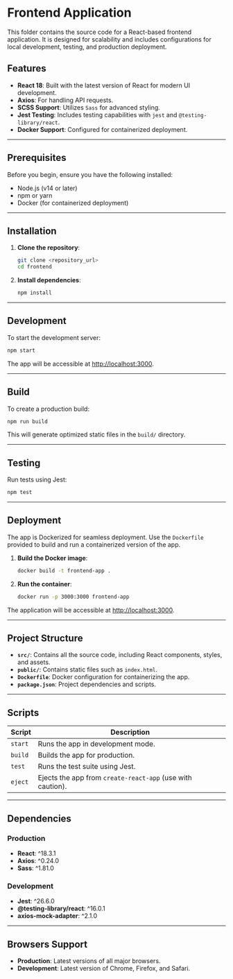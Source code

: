 
# Frontend Application

This folder contains the source code for a React-based frontend application. It is designed for scalability and includes configurations for local development, testing, and production deployment.

## Features

- **React 18**: Built with the latest version of React for modern UI development.
- **Axios**: For handling API requests.
- **SCSS Support**: Utilizes `Sass` for advanced styling.
- **Jest Testing**: Includes testing capabilities with `jest` and `@testing-library/react`.
- **Docker Support**: Configured for containerized deployment.

---

## Prerequisites

Before you begin, ensure you have the following installed:

- Node.js (v14 or later)
- npm or yarn
- Docker (for containerized deployment)

---

## Installation

1. **Clone the repository**:
   ```bash
   git clone <repository_url>
   cd frontend
   ```

2. **Install dependencies**:
   ```bash
   npm install
   ```

---

## Development

To start the development server:

```bash
npm start
```

The app will be accessible at [http://localhost:3000](http://localhost:3000).

---

## Build

To create a production build:

```bash
npm run build
```

This will generate optimized static files in the `build/` directory.

---

## Testing

Run tests using Jest:

```bash
npm test
```

---

## Deployment

The app is Dockerized for seamless deployment. Use the `Dockerfile` provided to build and run a containerized version of the app.

1. **Build the Docker image**:
   ```bash
   docker build -t frontend-app .
   ```

2. **Run the container**:
   ```bash
   docker run -p 3000:3000 frontend-app
   ```

The application will be accessible at [http://localhost:3000](http://localhost:3000).

---

## Project Structure

- **`src/`**: Contains all the source code, including React components, styles, and assets.
- **`public/`**: Contains static files such as `index.html`.
- **`Dockerfile`**: Docker configuration for containerizing the app.
- **`package.json`**: Project dependencies and scripts.

---

## Scripts

| Script       | Description                                    |
|--------------|------------------------------------------------|
| `start`      | Runs the app in development mode.             |
| `build`      | Builds the app for production.                |
| `test`       | Runs the test suite using Jest.               |
| `eject`      | Ejects the app from `create-react-app` (use with caution). |

---

## Dependencies

### Production
- **React**: ^18.3.1
- **Axios**: ^0.24.0
- **Sass**: ^1.81.0

### Development
- **Jest**: ^26.6.0
- **@testing-library/react**: ^16.0.1
- **axios-mock-adapter**: ^2.1.0

---

## Browsers Support

- **Production**: Latest versions of all major browsers.
- **Development**: Latest version of Chrome, Firefox, and Safari.
